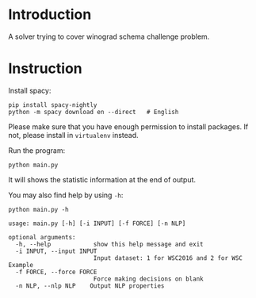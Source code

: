 # Introduction
A solver trying to cover winograd schema challenge problem.

# Instruction

Install spacy:

```
pip install spacy-nightly
python -m spacy download en --direct   # English
```

Please make sure that you have enough permission to install packages. If not, please install in `virtualenv` instead.

Run the program:

```
python main.py
```

It will shows the statistic information at the end of output.

You may also find help by using `-h`:
```
python main.py -h

usage: main.py [-h] [-i INPUT] [-f FORCE] [-n NLP]

optional arguments:
  -h, --help            show this help message and exit
  -i INPUT, --input INPUT
                        Input dataset: 1 for WSC2016 and 2 for WSC Example
  -f FORCE, --force FORCE
                        Force making decisions on blank
  -n NLP, --nlp NLP    Output NLP properties
```